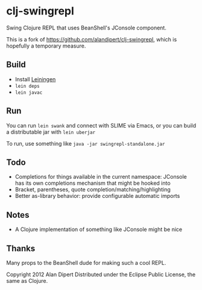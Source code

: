 clj-swingrepl
=============

Swing Clojure REPL that uses BeanShell's JConsole component.

This is a fork of https://github.com/alandipert/clj-swingrepl, which is
hopefully a temporary measure.

Build
-----

* Install [Leiningen](http://github.com/technomancy/leiningen)
* `lein deps`
* `lein javac`

Run
---

You can run `lein swank` and connect with SLIME via Emacs, or you can build a distributable jar with `lein uberjar`

To run, use something like `java -jar swingrepl-standalone.jar`

Todo
----

* Completions for things available in the current namespace: JConsole has its own completions mechanism that might be hooked into
* Bracket, parentheses, quote completion/matching/highlighting
* Better as-library behavior: provide configurable automatic imports

Notes
-----

* A Clojure implementation of something like JConsole might be nice

Thanks
------

Many props to the BeanShell dude for making such a cool REPL.

Copyright 2012 Alan Dipert
Distributed under the Eclipse Public License, the same as Clojure.
